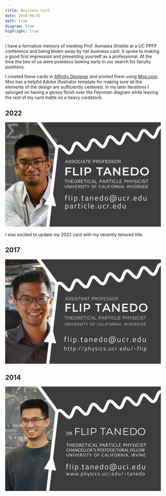 ```yaml
---
title: Business Card
date: 2014-06-01
math: true
diagram: true
highlight: true
---
```


I have a formative memory of meeting Prof. Aomawa Shields at a UC PPFP conference and being blown away by her business card. It spoke to making a good first impression and presenting yourself as a professional. At the time the two of us were postdocs looking early in our search for faculty positions.

I created these cards in [Affinity Designer](http://affinity.serif.com) and printed them using [Moo.com](https://www.moo.com/us/). Moo has a helpful Adobe Illustrator template for making sure all the elements of the design are sufficiently centered. In my later iterations I splurged on having a glossy finish over the Feynman diagram while leaving the rest of my card matte on a heavy cardstock.

## 2022

![2022 Business Card](./moo2022f.png)

I was excited to update my 2022 card with my recently tenured title.

## 2017

![2017 Business Card](./moo2017f.png)

## 2014

![2014 Business Card](./moo2014f.png)